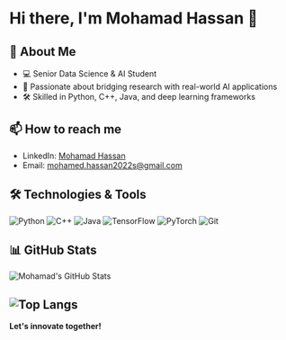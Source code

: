 # Hi there, I'm Mohamad Hassan 👋

## 🚀 About Me
- 💻 Senior Data Science & AI Student  
- 🚀 Passionate about bridging research with real-world AI applications  
- 🛠️ Skilled in Python, C++, Java, and deep learning frameworks  

## 📫 How to reach me
- LinkedIn: [Mohamad Hassan](https://www.linkedin.com/in/mohamad-hassan-1ab83b250/)
- Email: [mohamed.hassan2022s@gmail.com](mailto:mohamed.hassan2022s@gmail.com)

## 🛠️ Technologies & Tools
![Python](https://img.shields.io/badge/-Python-3776AB?style=flat-square&logo=python&logoColor=white)
![C++](https://img.shields.io/badge/-C++-00599C?style=flat-square&logo=c%2B%2B&logoColor=white)
![Java](https://img.shields.io/badge/-Java-007396?style=flat-square&logo=java&logoColor=white)
![TensorFlow](https://img.shields.io/badge/-TensorFlow-FF6F00?style=flat-square&logo=tensorflow&logoColor=white)
![PyTorch](https://img.shields.io/badge/-PyTorch-EE4C2C?style=flat-square&logo=pytorch&logoColor=white)
![Git](https://img.shields.io/badge/-Git-F05032?style=flat-square&logo=git&logoColor=white)

## 📊 GitHub Stats
![Mohamad's GitHub Stats](https://github-readme-stats.vercel.app/api?username=mohamad-hassan7&show_icons=true&theme=radical)

![Top Langs](https://github-readme-stats.vercel.app/api/top-langs/?username=mohamad-hassan7&layout=compact&theme=radical)
---

**Let's innovate together!**

